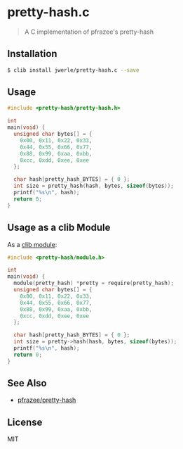 pretty-hash.c
=============

> A C implementation of pfrazee's pretty-hash

## Installation

```sh
$ clib install jwerle/pretty-hash.c --save
```

## Usage

```c
#include <pretty-hash/pretty-hash.h>

int
main(void) {
  unsigned char bytes[] = {
    0x00, 0x11, 0x22, 0x33,
    0x44, 0x55, 0x66, 0x77,
    0x88, 0x99, 0xaa, 0xbb,
    0xcc, 0xdd, 0xee, 0xee
  };

  char hash[pretty_hash_BYTES] = { 0 };
  int size = pretty_hash(hash, bytes, sizeof(bytes));
  printf("%s\n", hash);
  return 0;
}
```

## Usage as a clib Module

As a [clib module](https://github.com/clibs/module):

```c
#include <pretty-hash/module.h>

int
main(void) {
  module(pretty_hash) *pretty = require(pretty_hash);
  unsigned char bytes[] = {
    0x00, 0x11, 0x22, 0x33,
    0x44, 0x55, 0x66, 0x77,
    0x88, 0x99, 0xaa, 0xbb,
    0xcc, 0xdd, 0xee, 0xee
  };

  char hash[pretty_hash_BYTES] = { 0 };
  int size = pretty->hash(hash, bytes, sizeof(bytes));
  printf("%s\n", hash);
  return 0;
}
```

## See Also

- [pfrazee/pretty-hash](https://github.com/pfrazee/pretty-hash)

## License

MIT
